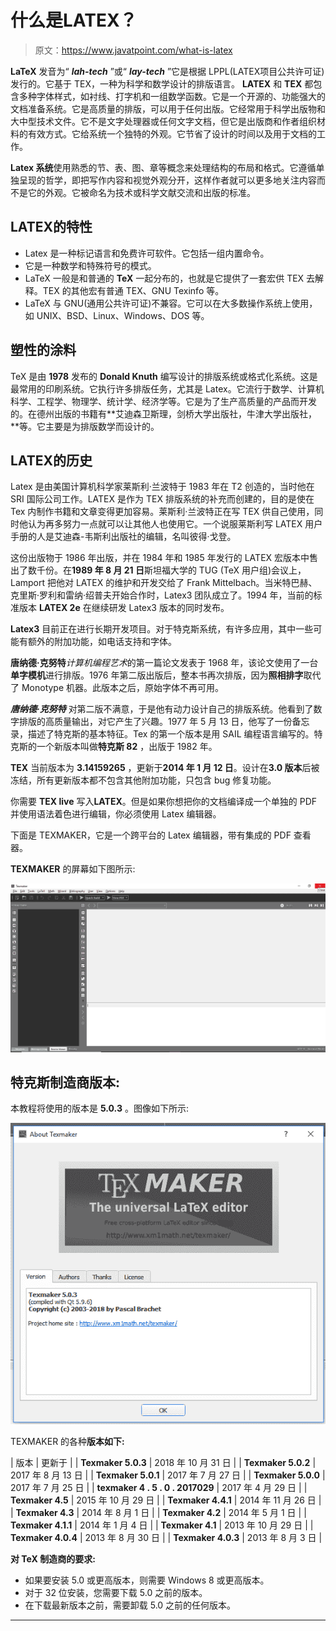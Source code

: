 # 什么是LATEX？

> 原文：<https://www.javatpoint.com/what-is-latex>

**LaTeX** 发音为“ ***lah-tech*** ”或“ ***lay-tech*** ”它是根据 LPPL(LATEX项目公共许可证)发行的。它基于 TEX，一种为科学和数学设计的排版语言。 **LATEX** 和 **TEX** 都包含多种字体样式，如衬线、打字机和一组数学函数。它是一个开源的、功能强大的文档准备系统。它是高质量的排版，可以用于任何出版。它经常用于科学出版物和大中型技术文件。它不是文字处理器或任何文字文档，但它是出版商和作者组织材料的有效方式。它给系统一个独特的外观。它节省了设计的时间以及用于文档的工作。

**Latex 系统**使用熟悉的节、表、图、章等概念来处理结构的布局和格式。它遵循单独呈现的哲学，即把写作内容和视觉外观分开，这样作者就可以更多地关注内容而不是它的外观。它被命名为技术或科学文献交流和出版的标准。

## LATEX的特性

*   Latex 是一种标记语言和免费许可软件。它包括一组内置命令。
*   它是一种数学和特殊符号的模式。
*   LaTeX 一般是和普通的 **TeX** 一起分布的，也就是它提供了一套宏供 TEX 去解释。TEX 的其他宏有普通 TEX、GNU Texinfo 等。
*   LaTeX 与 GNU(通用公共许可证)不兼容。它可以在大多数操作系统上使用，如 UNIX、BSD、Linux、Windows、DOS 等。

## 塑性的涂料

TeX 是由 **1978** 发布的 **Donald Knuth** 编写设计的排版系统或格式化系统。这是最常用的印刷系统。它执行许多排版任务，尤其是 Latex。它流行于数学、计算机科学、工程学、物理学、统计学、经济学等。它是为了生产高质量的产品而开发的。在德州出版的书籍有**艾迪森卫斯理，剑桥大学出版社，牛津大学出版社，**等。它主要是为排版数学而设计的。

## LATEX的历史

Latex 是由美国计算机科学家莱斯利·兰波特于 1983 年在 T2 创造的，当时他在 SRI 国际公司工作。LATEX 是作为 TEX 排版系统的补充而创建的，目的是使在 Tex 内制作书籍和文章变得更加容易。莱斯利·兰波特正在写 TEX 供自己使用，同时他认为再多努力一点就可以让其他人也使用它。一个说服莱斯利写 LATEX 用户手册的人是艾迪森-韦斯利出版社的编辑，名叫彼得·戈登。

这份出版物于 1986 年出版，并在 1984 年和 1985 年发行的 LATEX 宏版本中售出了数千份。在**1989 年 8 月 21 日**斯坦福大学的 TUG (TeX 用户组)会议上，Lamport 把他对 LATEX 的维护和开发交给了 Frank Mittelbach。当米特巴赫、克里斯·罗利和雷纳·绍普夫开始合作时，Latex3 团队成立了。1994 年，当前的标准版本 **LATEX 2e** 在继续研发 Latex3 版本的同时发布。

**Latex3** 目前正在进行长期开发项目。对于特克斯系统，有许多应用，其中一些可能有额外的附加功能，如电话支持和字体。

**唐纳德·克努特***计算机编程艺术*的第一篇论文发表于 1968 年，该论文使用了一台**单字模机**进行排版。1976 年第二版出版后，整本书再次排版，因为**照相排字**取代了 Monotype 机器。此版本之后，原始字体不再可用。

***唐纳德·克努特*** 对第二版不满意，于是他有动力设计自己的排版系统。他看到了数字排版的高质量输出，对它产生了兴趣。1977 年 5 月 13 日，他写了一份备忘录，描述了特克斯的基本特征。Tex 的第一个版本是用 SAIL 编程语言编写的。特克斯的一个新版本叫做**特克斯 82** ，出版于 1982 年。

**TEX** 当前版本为 **3.14159265** ，更新于**2014 年 1 月 12 日**。设计在**3.0 版本**后被冻结，所有更新版本都不包含其他附加功能，只包含 bug 修复功能。

你需要 **TEX live** 写入**LATEX**。但是如果你想把你的文档编译成一个单独的 PDF 并使用语法着色进行编辑，你必须使用 Latex 编辑器。

下面是 TEXMAKER，它是一个跨平台的 Latex 编辑器，带有集成的 PDF 查看器。

**TEXMAKER** 的屏幕如下图所示:

![What is Latex](img/84bee7a2340fd1d0811c0eca9298cc02.png)

## 特克斯制造商版本:

本教程将使用的版本是 **5.0.3** 。图像如下所示:

![What is Latex](img/c655b58c7b7a4eb6bff9acae0ad7749f.png)

TEXMAKER 的各种**版本如下:**

| 版本 | 更新于 |
| **Texmaker 5.0.3** | 2018 年 10 月 31 日 |
| **Texmaker 5.0.2** | 2017 年 8 月 13 日 |
| **Texmaker 5.0.1** | 2017 年 7 月 27 日 |
| **Texmaker 5.0.0** | 2017 年 7 月 25 日 |
| **texmaker 4 . 5 . 0 . 2017029** | 2017 年 4 月 29 日 |
| **Texmaker 4.5** | 2015 年 10 月 29 日 |
| **Texmaker 4.4.1** | 2014 年 11 月 26 日 |
| **Texmaker 4.3** | 2014 年 8 月 1 日 |
| **Texmaker 4.2** | 2014 年 5 月 1 日 |
| **Texmaker 4.1.1** | 2014 年 1 月 4 日 |
| **Texmaker 4.1** | 2013 年 10 月 29 日 |
| **Texmaker 4.0.4** | 2013 年 8 月 30 日 |
| **Texmaker 4.0.3** | 2013 年 8 月 3 日 |

**对 TeX 制造商的要求:**

*   如果要安装 5.0 或更高版本，则需要 Windows 8 或更高版本。
*   对于 32 位安装，您需要下载 5.0 之前的版本。
*   在下载最新版本之前，需要卸载 5.0 之前的任何版本。

* * *